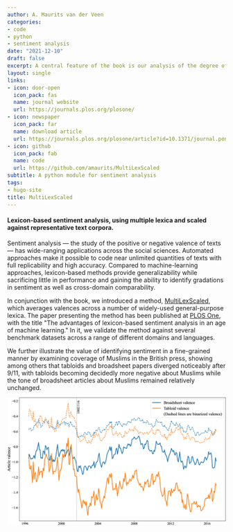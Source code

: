 ```yaml
---
author: A. Maurits van der Veen
categories:
- code
- python
- sentiment analysis
date: "2021-12-10"
draft: false
excerpt: A central feature of the book is our analysis of the degree of positivity or negativity of a newspaper articles. To perform this analysis, we developed a new sentiment analysis method, which outperforms other lexicon-based approaches on standard benchmarks and is more robust across a range of different domains.
layout: single
links:
- icon: door-open
  icon_pack: fas
  name: journal website
  url: https://journals.plos.org/plosone/
- icon: newspaper
  icon_pack: far
  name: download article
  url: https://journals.plos.org/plosone/article?id=10.1371/journal.pone.0313092&?utm_id=plos111&utm_source=internal&utm_medium=email&utm_campaign=author
- icon: github
  icon_pack: fab
  name: code
  url: https://github.com/amaurits/MultiLexScaled
subtitle: A python module for sentiment analysis
tags:
- hugo-site
title: MultiLexScaled
---
```


#### Lexicon-based sentiment analysis, using multiple lexica and scaled against representative text corpora.

Sentiment analysis — the study of the positive or negative valence of texts — has wide-ranging 
applications across the social sciences. Automated approaches make it possible to code near 
unlimited quantities of texts with full replicability and high accuracy. Compared to machine-learning 
approaches, lexicon-based methods provide generalizability while sacrificing little in performance 
and gaining the ability to identify gradations in sentiment as well as cross-domain comparability. 

In conjunction with the book, we introduced a method, [MultiLexScaled](https://github.com/amaurits/MultiLexScaled), which averages valences across 
a number of widely-used general-purpose lexica. The paper presenting the method has been published
at [PLOS One](https://journals.plos.org/plosone/), with the title "The advantages of lexicon-based sentiment analysis in an age of machine learning." 
In it, we validate the method against several benchmark datasets across a range of different domains and languages. 

We further illustrate the value of identifying sentiment in a fine-grained manner by examining 
coverage of Muslims in the British press, showing among others that tabloids and broadsheet papers diverged 
noticeably after 9/11, with tabloids becoming decidedly more negative about Muslims while the 
tone of broadsheet articles about Muslims remained relatively unchanged.

![key figure](PLOS1_figure.png)
